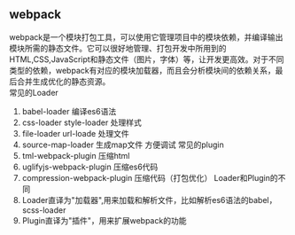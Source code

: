## webpack
webpack是一个模块打包工具，可以使用它管理项目中的模块依赖，并编译输出模块所需的静态文件。它可以很好地管理、打包开发中所用到的HTML,CSS,JavaScript和静态文件（图片，字体）等，让开发更高效。对于不同类型的依赖，webpack有对应的模块加载器，而且会分析模块间的依赖关系，最后合并生成优化的静态资源。    
常见的Loader
1. babel-loader 编译es6语法
2. css-loader style-loader 处理样式
3. file-loader url-loade 处理文件
4. source-map-loader 生成map文件 方便调试
常见的plugin    
1. tml-webpack-plugin 压缩html
2. uglifyjs-webpack-plugin 压缩es6代码
3. compression-webpack-plugin 压缩代码（打包优化）
Loader和Plugin的不同    
1. Loader直译为"加载器",用来加载和解析文件，比如解析es6语法的babel，scss-loader
2. Plugin直译为"插件"，用来扩展webpack的功能
